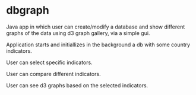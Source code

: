 # dbgraph
Java app in which user can create/modify a database and show different graphs of the data using d3 graph gallery, via a simple gui.

Application starts and initiallizes in the background a db with some country indicators.

User can select specific indicators.

User can compare different indicators.

User can see d3 graphs based on the selected indicators.
